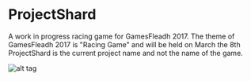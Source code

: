 # ProjectShard
A work in progress racing game for GamesFleadh 2017. The theme of GamesFleadh 2017 is "Racing Game" and will be held on March the 8th <br />
ProjectShard is the current project name and not the name of the game.


![alt tag](https://dsweeneyblog.files.wordpress.com/2016/11/racing_game.png)

